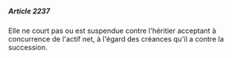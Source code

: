##### Article 2237

Elle ne court pas ou est suspendue contre l'héritier acceptant à concurrence de l'actif net, à l'égard des créances qu'il a contre la succession.

